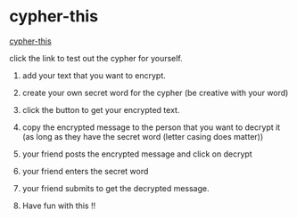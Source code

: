 # cypher-this
[cypher-this](https://cypher-this.glitch.me/)

click the link to test out the cypher for yourself.

1. add your text that you want to encrypt.
2. create your own secret word for the cypher (be creative with your word)
3. click the button to get your encrypted text.

4. copy the encrypted message to the person that you want to decrypt it (as long as they have the secret word (letter casing does matter))
5. your friend posts the encrypted message and click on decrypt
6. your friend enters the secret word 
7. your friend submits to get the decrypted message.

8. Have fun with this !!
